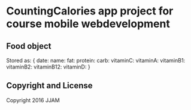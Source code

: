 # CountingCalories app project for course mobile webdevelopment

## Food object
Stored as:
{
  date:
  name:
  fat:
  protein:
  carb:
  vitaminC:
  vitaminA:
  vitaminB1:
  vitaminB2:
  vitaminB12:
  vitaminD:
}

## Copyright and License

Copyright 2016 JJAM
